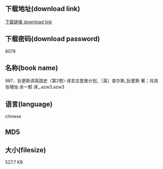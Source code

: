 ## 下载地址(download link)
[下载链接 download link](https://voluble-croquembouche-d321dc.netlify.app/?s=987%E3%80%81%E7%8B%84%E6%9B%B4%E6%96%AF%E8%AE%B2%E8%8B%B1%E5%9B%BD%E5%8F%B2%EF%BC%88%E7%AC%AC2%E5%8D%B7%EF%BC%89%C2%B7%E8%AF%91%E8%A8%80%E5%8F%A4%E7%99%BB%E5%A0%A1%E8%AE%A1%E5%88%92_%EF%BC%BB%E8%8B%B1%EF%BC%BD%E6%9F%A5%E5%B0%94%E6%96%AF_%E7%8B%84%E6%9B%B4%E6%96%AF+%E8%91%97%EF%BC%9B%E8%82%96%E5%B2%9A+%E5%BC%A0%E7%8F%BA%E6%80%A1+%E4%BD%99%E4%B8%80%E9%B9%A4+%E8%AF%91_.azw3)

## 下载密码(download password)
8078

## 名称(book name)
987、狄更斯讲英国史（第2卷）·译言古登堡计划_［英］查尔斯_狄更斯 著；肖岚 张珺怡 余一鹤 译_.azw3.azw3

## 语言(language)
chinese

## MD5


## 大小(filesize)
527.7 KB
